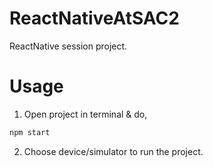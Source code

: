 # ReactNativeAtSAC2
ReactNative session project.

# Usage
1. Open project in terminal & do, 
```js
npm start
```
2. Choose device/simulator to run the project.
